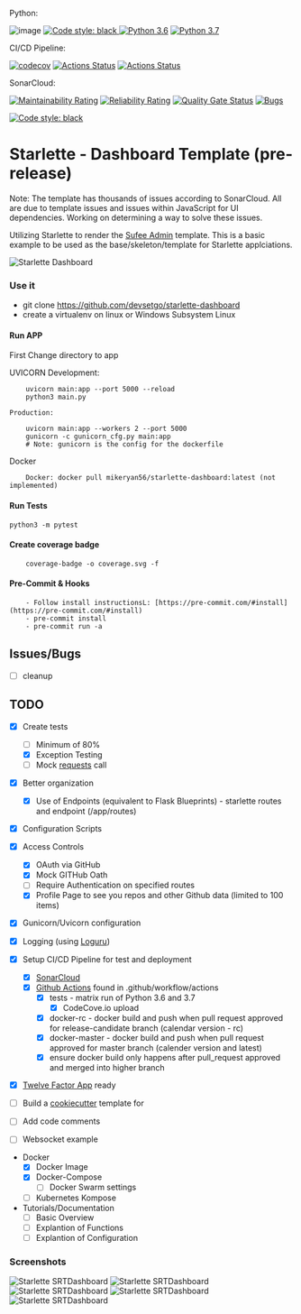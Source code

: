 Python:

![image](https://img.shields.io/badge/calver-YYYY.MM.DD-22bfda.svg "CalVer")
<a href="https://github.com/psf/black"><img alt="Code style: black" src="https://img.shields.io/badge/code%20style-black-000000.svg">
[![Python 3.6](https://img.shields.io/badge/python-3.6-blue.svg)](https://www.python.org/downloads/release/python-360/)
[![Python 3.7](https://img.shields.io/badge/python-3.7-blue.svg)](https://www.python.org/downloads/release/python-370/)

CI/CD Pipeline:

[![codecov](https://codecov.io/gh/devsetgo/starlette-dashboard/branch/master/graph/badge.svg)](https://codecov.io/gh/devsetgo/starlette-dashboard)
[![Actions Status](https://github.com/devsetgo/starlette-dashboard/workflows/Tests/badge.svg)](https://github.com/devsetgo/starlette-dashboard/actions)
[![Actions Status](https://github.com/devsetgo/starlette-dashboard/workflows/DockerLatest/badge.svg)](https://github.com/devsetgo/starlette-dashboard/actions)

SonarCloud:

[![Maintainability Rating](https://sonarcloud.io/api/project_badges/measure?project=devsetgo_starlette-dashboard&metric=sqale_rating)](https://sonarcloud.io/dashboard?id=devsetgo_starlette-dashboard)
[![Reliability Rating](https://sonarcloud.io/api/project_badges/measure?project=devsetgo_starlette-dashboard&metric=reliability_rating)](https://sonarcloud.io/dashboard?id=devsetgo_starlette-dashboard)
[![Quality Gate Status](https://sonarcloud.io/api/project_badges/measure?project=devsetgo_starlette-dashboard&metric=alert_status)](https://sonarcloud.io/dashboard?id=devsetgo_starlette-dashboard)
[![Bugs](https://sonarcloud.io/api/project_badges/measure?project=devsetgo_starlette-dashboard&metric=bugs)](https://sonarcloud.io/dashboard?id=devsetgo_starlette-dashboard)

<a href="https://github.com/psf/black"><img alt="Code style: black" src="https://img.shields.io/badge/code%20style-black-000000.svg"></a>

# Starlette - Dashboard Template (pre-release)

Note: The template has thousands of issues according to SonarCloud. All are due to template issues and issues within JavaScript for UI dependencies. Working on determining a way to solve these issues.

Utilizing Starlette to render the [Sufee Admin](https://github.com/devsetgo/sufee-admin-dashboard) template. This is a basic example to be used as the base/skeleton/template for Starlette applciations.

![Starlette Dashboard](screenshots/image_1.PNG)

### Use it
- git clone https://github.com/devsetgo/starlette-dashboard
- create a virtualenv on linux or Windows Subsystem Linux

#### Run APP
First Change directory to app

UVICORN
    Development:
~~~~
    uvicorn main:app --port 5000 --reload
    python3 main.py
~~~~
    Production:
~~~~
    uvicorn main:app --workers 2 --port 5000
    gunicorn -c gunicorn_cfg.py main:app
    # Note: gunicorn is the config for the dockerfile
~~~~

Docker
~~~~
    Docker: docker pull mikeryan56/starlette-dashboard:latest (not implemented)
~~~~

#### Run Tests
~~~~
python3 -m pytest
~~~~

#### Create coverage badge
~~~~
    coverage-badge -o coverage.svg -f
~~~~

#### Pre-Commit & Hooks
~~~~
    - Follow install instructionsL: [https://pre-commit.com/#install](https://pre-commit.com/#install)
    - pre-commit install
    - pre-commit run -a
~~~~

## Issues/Bugs

- [ ] cleanup

## TODO

- [x] Create tests
    - [ ] Minimum of 80%
    - [x] Exception Testing
    - [ ] Mock [requests](https://2.python-requests.org/en/master/) call
- [x] Better organization
    - [x] Use of Endpoints (equivalent to Flask Blueprints) - starlette routes and endpoint (/app/routes)
- [x] Configuration Scripts

- [x] Access Controls
  - [x] OAuth via GitHub
  - [x] Mock GITHub Oath
  - [ ] Require Authentication on specified routes
  - [x] Profile Page to see you repos and other Github data (limited to 100 items)

- [x] Gunicorn/Uvicorn configuration
- [x] Logging (using [Loguru](https://github.com/Delgan/loguru))
- [x] Setup CI/CD Pipeline for test and deployment
    - [x] [SonarCloud](https://sonarcloud.io)
    - [x] [Github Actions](https://github.com/features/actions) found in .github/workflow/actions
        - [x] tests - matrix run of Python 3.6 and 3.7
            - [x] CodeCove.io upload
        - [x] docker-rc - docker build and push when pull request approved for release-candidate branch (calendar version - rc)
        - [x] docker-master - docker build and push when pull request approved for master branch (calender version and latest)
        - [x] ensure docker build only happens after pull_request approved and merged into higher branch
- [x] [Twelve Factor App](https://12factor.net/) ready
- [ ] Build a [cookiecutter](https://github.com/audreyr/cookiecutter) template for
- [ ] Add code comments
- [ ] Websocket example

- Docker
  - [x] Docker Image
  - [x] Docker-Compose
    - [ ] Docker Swarm settings
  - [ ] Kubernetes Kompose

- Tutorials/Documentation
  - [ ] Basic Overview
  - [ ] Explantion of Functions
  - [ ] Explantion of Configuration

### Screenshots

![Starlette SRTDashboard](screenshots/image_1.PNG)
![Starlette SRTDashboard](screenshots/image_2.PNG)
![Starlette SRTDashboard](screenshots/image_3.PNG)
![Starlette SRTDashboard](screenshots/image_4.PNG)
![Starlette SRTDashboard](screenshots/image_5.PNG)
